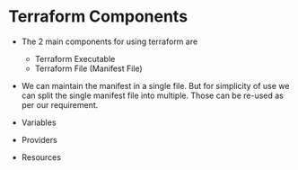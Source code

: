 # Terraform Components

- The 2 main components for using terraform are 
	- Terraform Executable
	- Terraform File (Manifest File)

- We can maintain the manifest in a single file. But for simplicity of use we can split the single manifest file into multiple. Those can be re-used as per our requirement.

- Variables
- Providers
- Resources